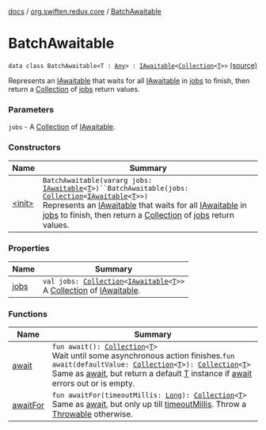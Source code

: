 [docs](../../index.md) / [org.swiften.redux.core](../index.md) / [BatchAwaitable](./index.md)

# BatchAwaitable

`data class BatchAwaitable<T : `[`Any`](https://kotlinlang.org/api/latest/jvm/stdlib/kotlin/-any/index.html)`> : `[`IAwaitable`](../-i-awaitable/index.md)`<`[`Collection`](https://kotlinlang.org/api/latest/jvm/stdlib/kotlin.collections/-collection/index.html)`<`[`T`](index.md#T)`>>` [(source)](https://github.com/protoman92/KotlinRedux/tree/master/common\common-core\src\main\kotlin/org/swiften/redux/core/Awaitable.kt#L91)

Represents an [IAwaitable](../-i-awaitable/index.md) that waits for all [IAwaitable](../-i-awaitable/index.md) in [jobs](jobs.md) to finish, then return a
[Collection](https://kotlinlang.org/api/latest/jvm/stdlib/kotlin.collections/-collection/index.html) of [jobs](jobs.md) return values.

### Parameters

`jobs` - A [Collection](https://kotlinlang.org/api/latest/jvm/stdlib/kotlin.collections/-collection/index.html) of [IAwaitable](../-i-awaitable/index.md).

### Constructors

| Name | Summary |
|---|---|
| [&lt;init&gt;](-init-.md) | `BatchAwaitable(vararg jobs: `[`IAwaitable`](../-i-awaitable/index.md)`<`[`T`](index.md#T)`>)``BatchAwaitable(jobs: `[`Collection`](https://kotlinlang.org/api/latest/jvm/stdlib/kotlin.collections/-collection/index.html)`<`[`IAwaitable`](../-i-awaitable/index.md)`<`[`T`](index.md#T)`>>)`<br>Represents an [IAwaitable](../-i-awaitable/index.md) that waits for all [IAwaitable](../-i-awaitable/index.md) in [jobs](jobs.md) to finish, then return a [Collection](https://kotlinlang.org/api/latest/jvm/stdlib/kotlin.collections/-collection/index.html) of [jobs](jobs.md) return values. |

### Properties

| Name | Summary |
|---|---|
| [jobs](jobs.md) | `val jobs: `[`Collection`](https://kotlinlang.org/api/latest/jvm/stdlib/kotlin.collections/-collection/index.html)`<`[`IAwaitable`](../-i-awaitable/index.md)`<`[`T`](index.md#T)`>>`<br>A [Collection](https://kotlinlang.org/api/latest/jvm/stdlib/kotlin.collections/-collection/index.html) of [IAwaitable](../-i-awaitable/index.md). |

### Functions

| Name | Summary |
|---|---|
| [await](await.md) | `fun await(): `[`Collection`](https://kotlinlang.org/api/latest/jvm/stdlib/kotlin.collections/-collection/index.html)`<`[`T`](index.md#T)`>`<br>Wait until some asynchronous action finishes.`fun await(defaultValue: `[`Collection`](https://kotlinlang.org/api/latest/jvm/stdlib/kotlin.collections/-collection/index.html)`<`[`T`](index.md#T)`>): `[`Collection`](https://kotlinlang.org/api/latest/jvm/stdlib/kotlin.collections/-collection/index.html)`<`[`T`](index.md#T)`>`<br>Same as [await](../-i-awaitable/await.md), but return a default [T](../-i-awaitable/index.md#T) instance if [await](../-i-awaitable/await.md) errors out or is empty. |
| [awaitFor](await-for.md) | `fun awaitFor(timeoutMillis: `[`Long`](https://kotlinlang.org/api/latest/jvm/stdlib/kotlin/-long/index.html)`): `[`Collection`](https://kotlinlang.org/api/latest/jvm/stdlib/kotlin.collections/-collection/index.html)`<`[`T`](index.md#T)`>`<br>Same as [await](../-i-awaitable/await.md), but only up till [timeoutMillis](../-i-awaitable/await-for.md#org.swiften.redux.core.IAwaitable$awaitFor(kotlin.Long)/timeoutMillis). Throw a [Throwable](https://kotlinlang.org/api/latest/jvm/stdlib/kotlin/-throwable/index.html) otherwise. |
